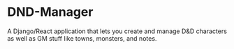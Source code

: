 # DND-Manager
A Django/React application that lets you create and manage D&amp;D characters as well as GM stuff like towns, monsters, and notes.
